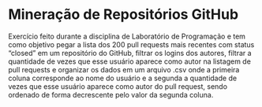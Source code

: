# Mineração de Repositórios GitHub

Exercício feito durante a disciplina de Laboratório de Programação e tem como objetivo pegar 
a lista dos 200 pull requests mais recentes com status “closed” em um repositório do GitHub, 
filtrar os logins dos autores, filtrar a quantidade de vezes que esse usuário aparece como 
autor na listagem de pull requests e organizar os dados em um arquivo .csv onde a primeira 
coluna corresponde ao nome do usuário e a segunda a quantidade de vezes que esse usuário aparece 
como autor do pull request, sendo ordenado de forma decrescente pelo valor da segunda coluna.
